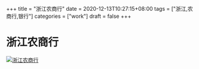 +++
title = "浙江农商行"
date = 2020-12-13T10:27:15+08:00
tags = ["浙江,农商行,银行"]
categories = ["work"]
draft = false
+++
# 浙江农商行
[![浙江农商行](https://pic.downk.cc/item/5f6cc4b1160a154a67910231.png)](https://pic.downk.cc/item/5f6cc4b1160a154a67910231.png)